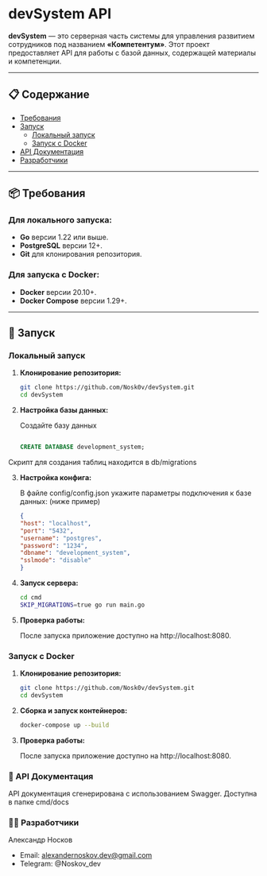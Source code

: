 # devSystem API

**devSystem** — это серверная часть системы для управления развитием сотрудников под названием **«Компетентум»**. Этот проект предоставляет API для работы с базой данных, содержащей материалы и компетенции.

---

## 📋 Содержание
- [Требования](#требования)
- [Запуск](#запуск)
  - [Локальный запуск](#локальный-запуск)
  - [Запуск с Docker](#запуск-с-docker)
- [API Документация](#api-документация)
- [Разработчики](#разработчики)

---

## 📦 Требования

### Для локального запуска:
- **Go** версии 1.22 или выше.
- **PostgreSQL** версии 12+.
- **Git** для клонирования репозитория.

### Для запуска с Docker:
- **Docker** версии 20.10+.
- **Docker Compose** версии 1.29+.

---

## 🚀 Запуск

### Локальный запуск

1. **Клонирование репозитория:**
   ```bash
   git clone https://github.com/Nosk0v/devSystem.git
   cd devSystem
2. **Настройка базы данных:**
   
   Cоздайте базу данных
   
   ```sql
   
   CREATE DATABASE development_system;
   
  Скрипт для создания таблиц находится в db/migrations

3. **Настройка конфига:**

    В файле config/config.json укажите параметры подключения к базе данных: (ниже пример)
    ```json
    {
    "host": "localhost",
    "port": "5432",
    "username": "postgres",
    "password": "1234",
    "dbname": "development_system",
    "sslmode": "disable"
    }

4. **Запуск сервера:**
   ```bash
   cd cmd
   SKIP_MIGRATIONS=true go run main.go
   
5. **Проверка работы:**
   
    После запуска приложение доступно на http://localhost:8080.

### Запуск с Docker

1. **Клонирование репозитория:**
   ```bash
   git clone https://github.com/Nosk0v/devSystem.git
   cd devSystem
2. **Сборка и запуск контейнеров:**
   
   ```bash
   docker-compose up --build
3. **Проверка работы:**
   
    После запуска приложение доступно на http://localhost:8080.
   
### 📖 API Документация
API документация сгенерирована с использованием Swagger. Доступна в папке cmd/docs

### 👨‍💻 Разработчики

Александр Носков
- Email: alexandernoskov.dev@gmail.com
- Telegram: @Noskov_dev

   
